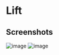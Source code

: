 # Lift

## Screenshots

![image](https://github.com/user-attachments/assets/ee5af0aa-7e22-433c-bbd6-2b9c09b88af0)
![image](https://github.com/user-attachments/assets/9658a646-8036-494f-90b3-9018324aa105)

